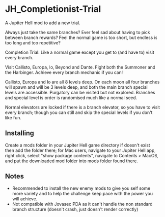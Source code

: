 # JH_Completionist-Trial
A Jupiter Hell mod to add a new trial.

Always just take the same branches?
Ever feel sad about having to pick between branch rewards?
Feel the normal game is too short, but endless is too long and too repetitive?

Completion Trial. Like a normal game except you get to (and have to) visit every branch.

Visit Callisto, Europa, Io, Beyond and Dante. Fight both the Summoner and the Harbinger. Achieve every branch mechanic if you can!

Callisto, Europa and Io are all 8 levels deep. On each moon all four branches will spawn and will be 3 levels deep, and both the main branch special levels are accessible. Purgatory can be visited but not explored. Branches and special level is order is randomised much like a normal seed.

Normal elevators are locked if there is a branch elevator, so you have to visit every branch; though you can still and skip the special levels if you don't like fun.

## Installing

Create a mods folder in your Jupiter Hell game directory if doesn't exist then add the folder there; for Mac users, navigate to your Jupiter Hell app, right click, select "show package contents", navigate to Contents > MacOS, and put the downloaded mod folder into mods folder found there.

## Notes
* Recommended to install the new enemy mods to give you self some more variety and to help the challenge keep pace with the power you will achieve.
* Not compatible with Jovasec PDA as it can't handle the non standard branch structure (doesn't crash, just doesn't render correctly)
